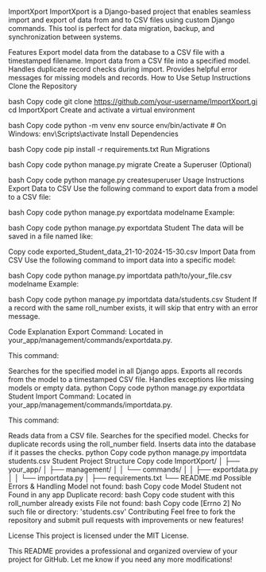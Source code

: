 ImportXport
ImportXport is a Django-based project that enables seamless import and export of data from and to CSV files using custom Django commands. This tool is perfect for data migration, backup, and synchronization between systems.

Features
Export model data from the database to a CSV file with a timestamped filename.
Import data from a CSV file into a specified model.
Handles duplicate record checks during import.
Provides helpful error messages for missing models and records.
How to Use
Setup Instructions
Clone the Repository

bash
Copy code
git clone https://github.com/your-username/ImportXport.gi
cd ImportXport
Create and activate a virtual environment

bash
Copy code
python -m venv env
source env/bin/activate  # On Windows: env\Scripts\activate
Install Dependencies

bash
Copy code
pip install -r requirements.txt
Run Migrations

bash
Copy code
python manage.py migrate
Create a Superuser (Optional)

bash
Copy code
python manage.py createsuperuser
Usage Instructions
Export Data to CSV
Use the following command to export data from a model to a CSV file:

bash
Copy code
python manage.py exportdata modelname
Example:

bash
Copy code
python manage.py exportdata Student
The data will be saved in a file named like:

Copy code
exported_Student_data_21-10-2024-15-30.csv
Import Data from CSV
Use the following command to import data into a specific model:

bash
Copy code
python manage.py importdata path/to/your_file.csv modelname
Example:

bash
Copy code
python manage.py importdata data/students.csv Student
If a record with the same roll_number exists, it will skip that entry with an error message.

Code Explanation
Export Command:
Located in your_app/management/commands/exportdata.py.

This command:

Searches for the specified model in all Django apps.
Exports all records from the model to a timestamped CSV file.
Handles exceptions like missing models or empty data.
python
Copy code
python manage.py exportdata Student
Import Command:
Located in your_app/management/commands/importdata.py.

This command:

Reads data from a CSV file.
Searches for the specified model.
Checks for duplicate records using the roll_number field.
Inserts data into the database if it passes the checks.
python
Copy code
python manage.py importdata students.csv Student
Project Structure
Copy code
ImportXport/
│
├── your_app/
│   ├── management/
│   │   └── commands/
│   │       ├── exportdata.py
│   │       └── importdata.py
│
├── requirements.txt
└── README.md
Possible Errors & Handling
Model not found:
bash
Copy code
Model Student not Found in any app
Duplicate record:
bash
Copy code
student with this roll_number already exists
File not found:
bash
Copy code
[Errno 2] No such file or directory: 'students.csv'
Contributing
Feel free to fork the repository and submit pull requests with improvements or new features!

License
This project is licensed under the MIT License.

This README provides a professional and organized overview of your project for GitHub. Let me know if you need any more modifications!
